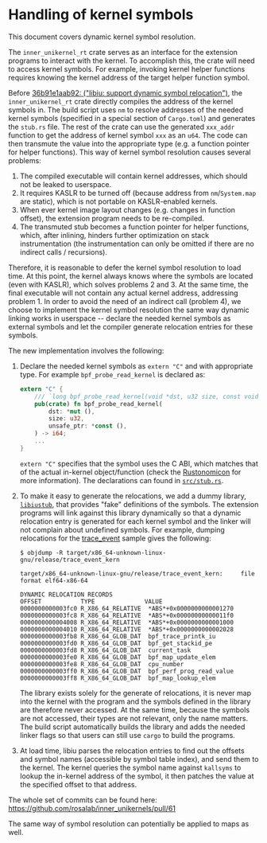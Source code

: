 # Handling of kernel symbols

This document covers dynamic kernel symbol resolution.

The `inner_unikernel_rt` crate serves as an interface for the extension
programs to interact with the kernel. To accomplish this, the crate will need
to access kernel symbols. For example, invoking kernel helper functions
requires knowing the kernel address of the target helper function symbol.

Before [36b91e1aab92: ("libiu: support dynamic symbol
relocation")](https://github.com/rosalab/inner_unikernels/commit/36b91e1aab92a28cf341852c1ffd187597736d60),
the `inner_unikernel_rt` crate directly compiles the address of the kernel
symbols in. The build script uses `nm` to resolve addresses of the needed
kernel symbols (specified in a special section of `Cargo.toml`) and generates
the `stub.rs` file. The rest of the crate can use the generated `xxx_addr`
function to get the address of kernel symbol `xxx` as an `u64`. The code can
then transmute the value into the appropriate type (e.g. a function pointer for
helper functions). This way of kernel symbol resolution causes several
problems:

1. The compiled executable will contain kernel addresses, which should not be
   leaked to userspace.
2. It requires KASLR to be turned off (because address from `nm`/`System.map`
   are static), which is not portable on KASLR-enabled kernels.
3. When ever kernel image layout changes (e.g. changes in function offset), the
   extension program needs to be re-compiled.
4. The transmuted stub becomes a function pointer for helper functions, which,
   after inlining, hinders further optimization on stack instrumentation (the
   instrumentation can only be omitted if there are no indirect calls /
   recursions).

Therefore, it is reasonable to defer the kernel symbol resolution to load time.
At this point, the kernel always knows where the symbols are located (even with
KASLR), which solves problems 2 and 3. At the same time, the final executable
will not contain any actual kernel address, addressing problem 1. In order to
avoid the need of an indirect call (problem 4), we choose to implement the
kernel symbol resolution the same way dynamic linking works in userspace --
declare the needed kernel symbols as external symbols and let the compiler
generate relocation entries for these symbols.

The new implementation involves the following:

1. Declare the needed kernel symbols as `extern "C"` and with appropriate type.
   For example `bpf_probe_read_kernel` is declared as:

   ```Rust
   extern "C" {
       /// `long bpf_probe_read_kernel(void *dst, u32 size, const void *unsafe_ptr)`
       pub(crate) fn bpf_probe_read_kernel(
           dst: *mut (),
           size: u32,
           unsafe_ptr: *const (),
       ) -> i64;
       ...
   }
   ```

   `extern "C"` specifies that the symbol uses the C ABI, which matches that of
   the actual in-kernel object/function (check the
   [Rustonomicon](https://doc.rust-lang.org/nomicon/other-reprs.html) for more
   information). The declarations can found in
   [`src/stub.rs`](https://github.com/rosalab/inner_unikernels/blob/main/inner_unikernel_rt/src/stub.rs).

2. To make it easy to generate the relocations, we add a dummy library,
   [`libiustub`](https://github.com/rosalab/inner_unikernels/tree/main/inner_unikernel_rt/libiustub),
   that provides "fake" definitions of the symbols. The extension programs will
   link against this library dynamically so that a dynamic relocation entry is
   generated for each kernel symbol and the linker will not complain about
   undefined symbols. For example, dumping relocations for the
   [trace\_event](https://github.com/rosalab/inner_unikernels/tree/main/samples/trace_event)
   sample gives the following:

   ```console
   $ objdump -R target/x86_64-unknown-linux-gnu/release/trace_event_kern

   target/x86_64-unknown-linux-gnu/release/trace_event_kern:     file format elf64-x86-64

   DYNAMIC RELOCATION RECORDS
   OFFSET           TYPE              VALUE
   0000000000003fc0 R_X86_64_RELATIVE  *ABS*+0x0000000000001270
   0000000000003fc8 R_X86_64_RELATIVE  *ABS*+0x00000000000011f0
   0000000000004008 R_X86_64_RELATIVE  *ABS*+0x0000000000001000
   0000000000004010 R_X86_64_RELATIVE  *ABS*+0x0000000000002028
   0000000000003fb8 R_X86_64_GLOB_DAT  bpf_trace_printk_iu
   0000000000003fd0 R_X86_64_GLOB_DAT  bpf_get_stackid_pe
   0000000000003fd8 R_X86_64_GLOB_DAT  current_task
   0000000000003fe0 R_X86_64_GLOB_DAT  bpf_map_update_elem
   0000000000003fe8 R_X86_64_GLOB_DAT  cpu_number
   0000000000003ff0 R_X86_64_GLOB_DAT  bpf_perf_prog_read_value
   0000000000003ff8 R_X86_64_GLOB_DAT  bpf_map_lookup_elem
   ```

   The library exists solely for the generate of relocations, it is never map
   into the kernel with the program and the symbols defined in the library are
   therefore never accessed. At the same time, because the symbols are not
   accessed, their types are not relevant, only the name matters. The build
   script automatically builds the library and adds the needed linker flags so
   that users can still use `cargo` to build the programs.

3. At load time, libiu parses the relocation entries to find out the offsets
   and symbol names (accessible by symbol table index), and send them to the
   kernel.  The kernel queries the symbol name against `kallsyms` to lookup the
   in-kernel address of the symbol, it then patches the value at the specified
   offset to that address.

The whole set of commits can be found here:
<https://github.com/rosalab/inner_unikernels/pull/61>

The same way of symbol resolution can potentially be applied to maps as well.
